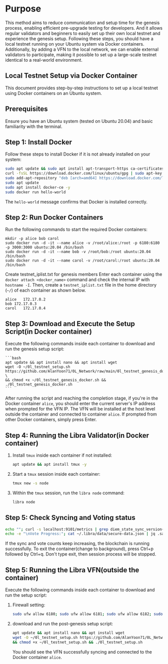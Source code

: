 # Purpose

This method aims to reduce communication and setup time for the genesis process, enabling efficient pre-upgrade testing for developers.
And it allows regular validators and beginners to easily set up their own local testnet and experience the genesis setup.
Following these steps, you should have a local testnet running on your Ubuntu system via Docker containers.
Additionally, by adding a VFN to the local network, we can enable external validators to participate,
making it possible to set up a large-scale testnet identical to a real-world environment.

## Local Testnet Setup via Docker Container

This document provides step-by-step instructions to set up a local testnet using Docker containers on an Ubuntu system.

## Prerequisites

Ensure you have an Ubuntu system (tested on Ubuntu 20.04) and basic familiarity with the terminal.

## Step 1: Install Docker

Follow these steps to install Docker if it is not already installed on your system:

```bash
sudo apt update && sudo apt install apt-transport-https ca-certificates curl software-properties-common -y
curl -fsSL https://download.docker.com/linux/ubuntu/gpg | sudo apt-key add -
sudo add-apt-repository "deb [arch=amd64] https://download.docker.com/linux/ubuntu $(lsb_release -cs) stable"
sudo apt update
sudo apt install docker-ce -y
sudo docker run hello-world
```
The `hello-world` message confirms that Docker is installed correctly.

## Step 2: Run Docker Containers

Run the following commands to start the required Docker containers:

```
mkdir -p alice bob carol
sudo docker run -d -it --name alice -v /root/alice:/root -p 6180:6180 -p 3000:3000 ubuntu:20.04 /bin/bash
sudo docker run -d -it --name bob -v /root/bob:/root ubuntu:20.04 /bin/bash
sudo docker run -d -it --name carol -v /root/carol:/root ubuntu:20.04 /bin/bash
```
Create testnet_iplist.txt for genesis members
Enter each container using the `docker attach <docker_name>` command and check the internal IP with `hostname -I`.
Then, create a `testnet_iplist.txt` file in the home directory (`~/`) of each container as shown below.
```
alice	172.17.0.2
bob	172.17.0.3
carol	172.17.0.4
```

## Step 3: Download and Execute the Setup Script(in Docker container)

Execute the following commands inside each container to download and run the genesis setup script:

    ```bash
    apt update && apt install nano && apt install wget
	wget -O ~/0l_testnet_setup.sh https://github.com/AlanYoon71/0L_Network/raw/main/0l_testnet_genesis_docker.sh \
	&& chmod +x ~/0l_testnet_genesis_docker.sh && ./0l_testnet_genesis_docker.sh
	```
After running the script and reaching the completion stage, if you're in the Docker container `alice`,
you should enter the current server's IP address when prompted for the VFN IP.
The VFN will be installed at the host level outside the container and connected to container `alice`.
If prompted from other Docker containers, simply press Enter.

## Step 4: Running the Libra Validator(in Docker container)

1. Install `tmux` inside each container if not installed:

    ```bash
    apt update && apt install tmux -y
    ```

2. Start a `tmux` session inside each container:

    ```bash
    tmux new -s node
    ```

3. Within the `tmux` session, run the `libra node` command:

    ```bash
    libra node
    ```
	
## Step 5: Check Syncing and Voting status

```bash
echo ""; curl -s localhost:9101/metrics | grep diem_state_sync_version{; \
echo -e "\nVote Progress:"; cat ~/.libra/data/secure-data.json | jq .safety_data.value.last_voted_round
```
If the sync and vote counts keep increasing, the blockchain is running successfully.
To exit the container(change to background), press Ctrl+p followed by Ctrl+q.
Don't type exit, then session process will be stopped.

## Step 5: Running the Libra VFN(outside the container)

Execute the following commands inside each container to download and run the setup script:

1. Firewall setting:

    ```bash
    sudo ufw allow 6180; sudo ufw allow 6181; sudo ufw allow 6182; sudo ufw allow 8080; sudo ufw allow 3000; 
    ```

2. download and run the post-genesis setup script:

    ```bash
    apt update && apt install nano && apt install wget
	wget -O ~/0l_testnet_setup.sh https://github.com/AlanYoon71/0L_Network/raw/main/0l_testnet_setup.sh \
	&& chmod +x ~/0l_testnet_setup.sh && ./0l_testnet_setup.sh
	```
	You should see the VFN successfully syncing and connected to the Docker container `alice`.
